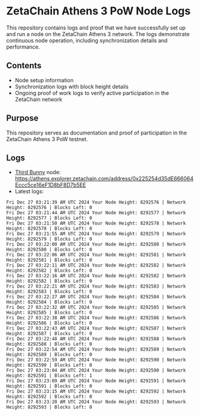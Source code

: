 # ZetaChain Athens 3 PoW Node Logs
This repository contains logs and proof that we have successfully set up and run a node on the ZetaChain Athens 3 network. The logs demonstrate continuous node operation, including synchronization details and performance.

## Contents
- Node setup information
- Synchronization logs with block height details
- Ongoing proof of work logs to verify active participation in the ZetaChain network

## Purpose
This repository serves as documentation and proof of participation in the ZetaChain Athens 3 PoW testnet.

## Logs

- [Third Bunny](https://thirdbunny.xyz/) node: https://athens.explorer.zetachain.com/address/0x225254d35dE666064Eccc5ce16eF1D8bF8D7b5EE
- Latest logs:
```
Fri Dec 27 03:21:39 AM UTC 2024 Your Node Height: 8292576 | Network Height: 8292576 | Blocks Left: 0
Fri Dec 27 03:21:44 AM UTC 2024 Your Node Height: 8292577 | Network Height: 8292577 | Blocks Left: 0
Fri Dec 27 03:21:50 AM UTC 2024 Your Node Height: 8292578 | Network Height: 8292578 | Blocks Left: 0
Fri Dec 27 03:21:55 AM UTC 2024 Your Node Height: 8292579 | Network Height: 8292579 | Blocks Left: 0
Fri Dec 27 03:22:00 AM UTC 2024 Your Node Height: 8292580 | Network Height: 8292580 | Blocks Left: 0
Fri Dec 27 03:22:06 AM UTC 2024 Your Node Height: 8292581 | Network Height: 8292581 | Blocks Left: 0
Fri Dec 27 03:22:11 AM UTC 2024 Your Node Height: 8292582 | Network Height: 8292582 | Blocks Left: 0
Fri Dec 27 03:22:16 AM UTC 2024 Your Node Height: 8292582 | Network Height: 8292582 | Blocks Left: 0
Fri Dec 27 03:22:21 AM UTC 2024 Your Node Height: 8292583 | Network Height: 8292583 | Blocks Left: 0
Fri Dec 27 03:22:27 AM UTC 2024 Your Node Height: 8292584 | Network Height: 8292584 | Blocks Left: 0
Fri Dec 27 03:22:32 AM UTC 2024 Your Node Height: 8292585 | Network Height: 8292585 | Blocks Left: 0
Fri Dec 27 03:22:38 AM UTC 2024 Your Node Height: 8292586 | Network Height: 8292586 | Blocks Left: 0
Fri Dec 27 03:22:43 AM UTC 2024 Your Node Height: 8292587 | Network Height: 8292587 | Blocks Left: 0
Fri Dec 27 03:22:48 AM UTC 2024 Your Node Height: 8292588 | Network Height: 8292588 | Blocks Left: 0
Fri Dec 27 03:22:54 AM UTC 2024 Your Node Height: 8292589 | Network Height: 8292589 | Blocks Left: 0
Fri Dec 27 03:22:59 AM UTC 2024 Your Node Height: 8292590 | Network Height: 8292590 | Blocks Left: 0
Fri Dec 27 03:23:04 AM UTC 2024 Your Node Height: 8292590 | Network Height: 8292591 | Blocks Left: 1
Fri Dec 27 03:23:09 AM UTC 2024 Your Node Height: 8292591 | Network Height: 8292591 | Blocks Left: 0
Fri Dec 27 03:23:15 AM UTC 2024 Your Node Height: 8292592 | Network Height: 8292592 | Blocks Left: 0
Fri Dec 27 03:23:20 AM UTC 2024 Your Node Height: 8292593 | Network Height: 8292593 | Blocks Left: 0
```
